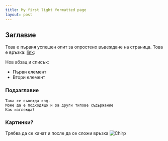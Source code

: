 ```yaml
---
title: My first light formatted page
layout: post
---
```

## Заглавие
Това е първия успешен опит за опростено въвеждане на страница. Това е връзка: [link](http://www.fliorir.com):

Нов абзац и списък:

- Първи елемент
- Втори елемент
 
### Подзаглавие

    Така се въвежда код.
    Може да е подходящо и за други типове съдържание
    Как изглежда?


### Картинки?
Трябва да се качат и после да се сложи връзка
![Chirp](chirp.png)
